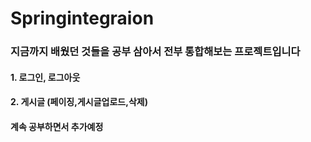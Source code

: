 # Springintegraion

### 지금까지 배웠던 것들을 공부 삼아서 전부 통합해보는 프로젝트입니다

#### 1. 로그인, 로그아웃 <br>
#### 2. 게시글 (페이징,게시글업로드,삭제) <br>
#### 계속 공부하면서 추가예정 <br>
